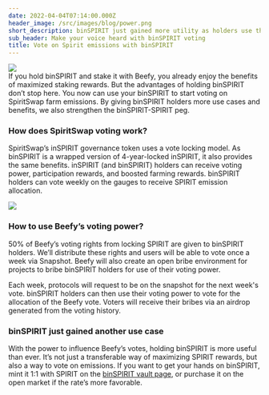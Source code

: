 ```yaml
---
date: 2022-04-04T07:14:00.000Z
header_image: /src/images/blog/power.png
short_description: binSPIRIT just gained more utility as holders use their tokens as voting power
sub_header: Make your voice heard with binSPIRIT voting
title: Vote on Spirit emissions with binSPIRIT
---
```

![](/src/images/blog/power.png)  
If you hold binSPIRIT and stake it with Beefy, you already enjoy the benefits of maximized staking rewards. But the advantages of holding binSPIRIT don’t stop here. You now can use your binSPIRIT to start voting on SpiritSwap farm emissions. By giving binSPIRIT holders more use cases and benefits, we also strengthen the binSPIRIT-SPIRIT peg.

### How does SpiritSwap voting work?

SpiritSwap’s inSPIRIT governance token uses a vote locking model. As binSPIRIT is a wrapped version of 4-year-locked inSPIRIT, it also provides the same benefits. inSPIRIT (and binSPIRIT) holders can receive voting power, participation rewards, and boosted farming rewards. binSPIRIT holders can vote weekly on the gauges to receive SPIRIT emission allocation.

![](/src/images/blog/png.png)

### How to use Beefy’s voting power?

50% of Beefy’s voting rights from locking SPIRIT are given to binSPIRIT holders. We’ll distribute these rights and users will be able to vote once a week via Snapshot. Beefy will also create an open bribe environment for projects to bribe binSPIRIT holders for use of their voting power.

Each week, protocols will request to be on the snapshot for the next week's vote. binSPIRIT holders can then use their voting power to vote for the allocation of the Beefy vote. Voters will receive their bribes via an airdrop generated from the voting history.

### binSPIRIT just gained another use case

With the power to influence Beefy’s votes, holding binSPIRIT is more useful than ever. It’s not just a transferable way of maximizing SPIRIT rewards, but also a way to vote on emissions. If you want to get your hands on binSPIRIT, mint it 1:1 with SPIRIT on the [binSPIRIT vault page](https://app.beefy.com/#/fantom/vault/beefy-binspirit), or purchase it on the open market if the rate’s more favorable.
